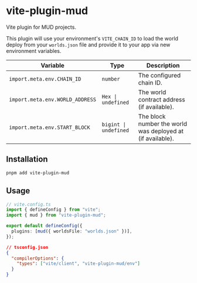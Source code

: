 # vite-plugin-mud

Vite plugin for MUD projects.

This plugin will use your environment's `VITE_CHAIN_ID` to load the world deploy from your `worlds.json` file and provide it to your app via new environment variables.

| Variable                        | Type                  | Description                                                |
| ------------------------------- | --------------------- | ---------------------------------------------------------- |
| `import.meta.env.CHAIN_ID`      | `number`              | The configured chain ID.                                   |
| `import.meta.env.WORLD_ADDRESS` | `Hex \| undefined`    | The world contract address (if available).                 |
| `import.meta.env.START_BLOCK`   | `bigint \| undefined` | The block number the world was deployed at (if available). |

## Installation

```
pnpm add vite-plugin-mud
```

## Usage

```ts
// vite.config.ts
import { defineConfig } from "vite";
import { mud } from "vite-plugin-mud";

export default defineConfig({
  plugins: [mud({ worldsFile: "worlds.json" })],
});
```

```json
// tsconfig.json
{
  "compilerOptions": {
    "types": ["vite/client", "vite-plugin-mud/env"]
  }
}
```

